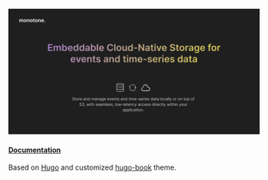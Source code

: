 ![image description](content/logo.png)

#### [Documentation](content/)

Based on [Hugo](https://gohugo.io) and customized [hugo-book](https://github.com/alex-shpak/hugo-book) theme.
